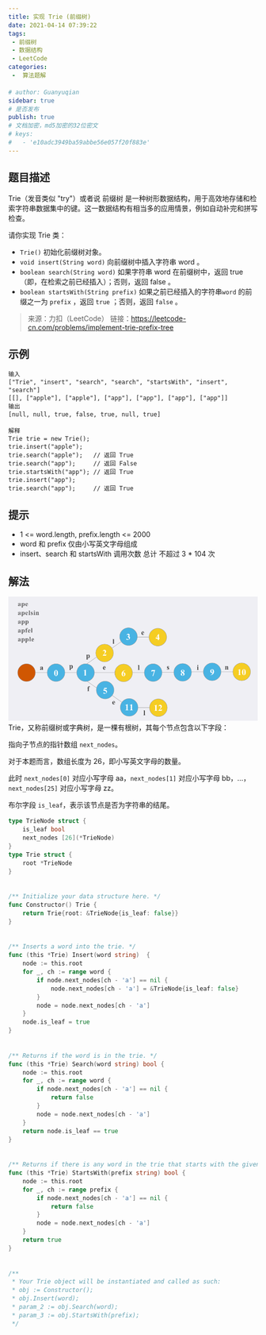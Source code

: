 ```yaml
---
title: 实现 Trie (前缀树)
date: 2021-04-14 07:39:22
tags:
 - 前缀树
 - 数据结构
 - LeetCode
categories:
 -  算法题解

# author: Guanyuqian
sidebar: true
# 是否发布
publish: true
# 文档加密，md5加密的32位密文
# keys:
# 	- 'e10adc3949ba59abbe56e057f20f883e'
---
```


## 题目描述

Trie（发音类似 "try"）或者说 前缀树 是一种树形数据结构，用于高效地存储和检索字符串数据集中的键。这一数据结构有相当多的应用情景，例如自动补完和拼写检查。

<!-- more -->


请你实现 Trie 类：

- `Trie()` 初始化前缀树对象。
- `void insert(String word)` 向前缀树中插入字符串 word 。
- `boolean search(String word)` 如果字符串 word 在前缀树中，返回 true（即，在检索之前已经插入）；否则，返回 false 。
- `boolean startsWith(String prefix)` 如果之前已经插入的字符串`word` 的前缀之一为 `prefix` ，返回 `true` ；否则，返回 `false` 。

> 来源：力扣（LeetCode）
> 链接：https://leetcode-cn.com/problems/implement-trie-prefix-tree

## 示例
```
输入
["Trie", "insert", "search", "search", "startsWith", "insert", "search"]
[[], ["apple"], ["apple"], ["app"], ["app"], ["app"], ["app"]]
输出
[null, null, true, false, true, null, true]

解释
Trie trie = new Trie();
trie.insert("apple");
trie.search("apple");   // 返回 True
trie.search("app");     // 返回 False
trie.startsWith("app"); // 返回 True
trie.insert("app");
trie.search("app");     // 返回 True
```

## 提示

- 1 <= word.length, prefix.length <= 2000
- word 和 prefix 仅由小写英文字母组成
- insert、search 和 startsWith 调用次数 总计 不超过 3 * 104 次



## 解法

![trie](./trie.png)
Trie，又称前缀树或字典树，是一棵有根树，其每个节点包含以下字段：

指向子节点的指针数组 `next_nodes`。

对于本题而言，数组长度为 26，即小写英文字母的数量。

此时 `next_nodes[0]` 对应小写字母 aa，`next_nodes[1]` 对应小写字母 bb，…，`next_nodes[25]` 对应小写字母 zz。

布尔字段 `is_leaf`，表示该节点是否为字符串的结尾。



```go
type TrieNode struct {
    is_leaf bool
    next_nodes [26](*TrieNode)
}
type Trie struct {
    root *TrieNode
}


/** Initialize your data structure here. */
func Constructor() Trie {
    return Trie{root: &TrieNode{is_leaf: false}}
}


/** Inserts a word into the trie. */
func (this *Trie) Insert(word string)  {
    node := this.root
    for _, ch := range word {
        if node.next_nodes[ch - 'a'] == nil {
            node.next_nodes[ch - 'a'] = &TrieNode{is_leaf: false}
        }
        node = node.next_nodes[ch - 'a']
    }
    node.is_leaf = true
}


/** Returns if the word is in the trie. */
func (this *Trie) Search(word string) bool {
    node := this.root
    for _, ch := range word {
        if node.next_nodes[ch - 'a'] == nil {
            return false
        }
        node = node.next_nodes[ch - 'a']
    }
    return node.is_leaf == true
}


/** Returns if there is any word in the trie that starts with the given prefix. */
func (this *Trie) StartsWith(prefix string) bool {
    node := this.root
    for _, ch := range prefix {
        if node.next_nodes[ch - 'a'] == nil {
            return false
        }
        node = node.next_nodes[ch - 'a']
    }
    return true
}


/**
 * Your Trie object will be instantiated and called as such:
 * obj := Constructor();
 * obj.Insert(word);
 * param_2 := obj.Search(word);
 * param_3 := obj.StartsWith(prefix);
 */
```
